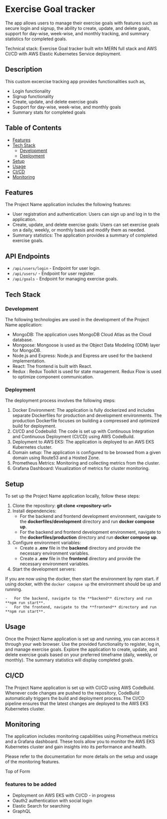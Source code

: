# Exercise Goal tracker

The app allows users to manage their exercise goals with features such as secure login and signup, the ability to create, update, and delete goals, support for day-wise, week-wise, and monthly tracking, and summary statistics for completed goals.

Technical stack: Exercise Goal tracker built witn MERN full stack and AWS CI/CD with AWS Elastic Kubernetes Service deployment.

## Description

This custom excercise tracking app provides functionalities such as,
- Login functionality
- Signup functionality
- Create, update, and delete exercise goals
- Support for day-wise, week-wise, and monthly goals
- Summary stats for completed goals


## Table of Contents

-   [Features](https://github.com/sajib-4414/Exercise-goal-tracker-MERN-stack/blob/master/README.md#features)
-   [Tech Stack](https://github.com/sajib-4414/Exercise-goal-tracker-MERN-stack/blob/master/README.md#tech-stack)
    -   [Development](https://github.com/sajib-4414/Exercise-goal-tracker-MERN-stack/blob/master/README.md#development)
    -   [Deployment](https://github.com/sajib-4414/Exercise-goal-tracker-MERN-stack/blob/master/README.md#deployment)
-   [Setup](https://github.com/sajib-4414/Exercise-goal-tracker-MERN-stack/blob/master/README.md#setup)
-   [Usage](https://github.com/sajib-4414/Exercise-goal-tracker-MERN-stack/blob/master/README.md#usage)
-   [CI/CD](https://github.com/sajib-4414/Exercise-goal-tracker-MERN-stack/blob/master/README.md#cicd)
-   [Monitoring](https://github.com/sajib-4414/Exercise-goal-tracker-MERN-stack/blob/master/README.md#monitoring)

## Features

The Project Name application includes the following features:

-   User registration and authentication: Users can sign up and log in to the application.
-   Create, update, and delete exercise goals: Users can set exercise goals on a daily, weekly, or monthly basis and modify them as needed.
-   Summary statistics: The application provides a summary of completed exercise goals.
## API Endpoints

- `/api/users/login` - Endpoint for user login.
- `/api/users/` - Endpoint for user register.
- `/api/goals` - Endpoint for managing exercise goals.
## Tech Stack

### Development

The following technologies are used in the development of the Project Name application:

-   MongoDB: The application uses MongoDB Cloud Atlas as the Cloud database.
-   Mongoose: Mongoose is used as the Object Data Modeling (ODM) layer for MongoDB.
-   Node.js and Express: Node.js and Express are used for the backend implementation.
-   React: The frontend is built with React.
-   Redux : Redux Toolkit is used for state management. Redux Flow is used to optimize component communication.

### Deployment



The deployment process involves the following steps:

1.  Docker Environment: The application is fully dockerized and includes separate Dockerfiles for production and development environments. The production Dockerfile focuses on building a compressed and optimized build for deployment.
2.  CI/CD and Codebuild: The code is set up with Continuous Integration and Continuous Deployment (CI/CD) using AWS CodeBuild.
3.  Deployment to AWS EKS: The application is deployed to an AWS EKS Kubernetes cluster.
4.  Domain setup: The application is configured to be browsed from a given domain using Route53 and a Hosted Zone.
5.  Prometheus Metrics: Monitoring and collecting metrics from the cluster.
6.  Grafana Dashboard: Visualization of metrics for cluster monitoring.

## Setup

To set up the Project Name application locally, follow these steps:

1.  Clone the repository: **git clone \<repository-url\>**
2.  Install dependencies:
    -   For the backend and frontend development environment, navigate to the **dockerfiles/development** directory and run **docker compose up**.
    -   For the backend and frontend development environment, navigate to the **dockerfiles/production** directory and run **docker compose up**.
3.  Configure environment variables:
    -   Create a **.env** file in the **backend** directory and provide the necessary environment variables.
    -   Create a **.env** file in the **frontend** directory and provide the necessary environment variables.
4.  Start the development servers:
   
   If you are now using the docker, then start the environment by npm start. if using docker, with the `docker compose up` the environment should be up and running.
   
    -   For the backend, navigate to the **backend** directory and run **npm run start**.
    -   For the frontend, navigate to the **frontend** directory and run **npm run start**.

## Usage

Once the Project Name application is set up and running, you can access it through your web browser. Use the provided functionality to register, log in, and manage exercise goals. Explore the application to create, update, and delete exercise goals based on your preferred timeframe (daily, weekly, or monthly). The summary statistics will display completed goals.

## CI/CD

The Project Name application is set up with CI/CD using AWS CodeBuild. Whenever code changes are pushed to the repository, CodeBuild automatically triggers the build and deployment process. The CI/CD pipeline ensures that the latest changes are deployed to the AWS EKS Kubernetes cluster.

## Monitoring

The application includes monitoring capabilities using Prometheus metrics and a Grafana dashboard. These tools allow you to monitor the AWS EKS Kubernetes cluster and gain insights into its performance and health.

Please refer to the documentation for more details on the setup and usage of the monitoring features.

Top of Form

### features to be added
- Deployment on AWS EKS with CI/CD - in progress
- Oauth2 authentication with social login
- Elastic Search for searching
- GraphQL
